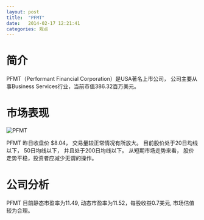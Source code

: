 ```yaml
---
layout: post
title:  "PFMT"
date:   2014-02-17 12:21:41
categories: 观点
---
```


# 简介
PFMT（Performant Financial Corporation）是USA著名上市公司，
公司主要从事Business Services行业，当前市值386.32百万美元。

# 市场表现

![PFMT](http://finviz.com/chart.ashx?t=PFMT&ty=c&ta=1&p=d&s=l)

PFMT 昨日收盘价 $8.04，
交易量较正常情况有所放大。
目前股价处于20日均线以下，
50日均线以下，
并且处于200日均线以下。
从短期市场走势来看，
股价走势平稳，投资者应减少无谓的操作。

# 公司分析
PFMT 目前静态市盈率为11.49, 动态市盈率为11.52，每股收益0.7美元,
市场估值较为合理。
